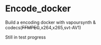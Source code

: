 # Encode_docker
Build a encoding docker with vapoursynth &amp; codecs(~~FFMPEG~~,x264,x265,svt-AV1)

Still in test progress
